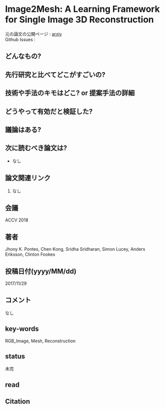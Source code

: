 # Image2Mesh: A Learning Framework for Single Image 3D Reconstruction

元の論文の公開ページ : [arxiv](https://arxiv.org/abs/1711.10669)  
Github Issues : 

## どんなもの?

## 先行研究と比べてどこがすごいの?

## 技術や手法のキモはどこ? or 提案手法の詳細

## どうやって有効だと検証した?

## 議論はある?

## 次に読むべき論文は?
- なし

## 論文関連リンク
1. なし

## 会議
ACCV 2018

## 著者
Jhony K. Pontes, Chen Kong, Sridha Sridharan, Simon Lucey, Anders Eriksson, Clinton Fookes

## 投稿日付(yyyy/MM/dd)
2017/11/29

## コメント
なし

## key-words
RGB_Image, Mesh, Reconstruction

## status
未完

## read

## Citation
